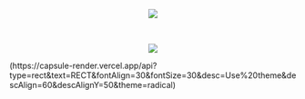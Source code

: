 <p align="center">
  <img src="https://capsule-render.vercel.app/api?type=Waving&color=622172&height=150&section=header&text=Hi%20Welcome&fontColor=060207&fontSize=90&animation=twinkling" />
</p>
<br />
<p align="center">
   <img src="https://capsule-render.vercel.app/api?type=Waving&color=622172&height=150&section=header&text=Hi%20I%20am%20a%20Student,researcher%20and%20a%20Programmer%20who%20thinks%20freely&fontColor=060207&fontSize=90&animation=twinkling" />
</p>
(https://capsule-render.vercel.app/api?type=rect&text=RECT&fontAlign=30&fontSize=30&desc=Use%20theme&descAlign=60&descAlignY=50&theme=radical)

<!--
**deucalion77/deucalion77** is a ✨ _special_ ✨ repository because its `README.md` (this file) appears on your GitHub profile.

Here are some ideas to get you started:

- 🔭 I’m currently working on ...
- 🌱 I’m currently learning ...
- 👯 I’m looking to collaborate on ...
- 🤔 I’m looking for help with ...
- 💬 Ask me about ...
- 📫 How to reach me: ...
- 😄 Pronouns: ...
- ⚡ Fun fact: ...
-->













